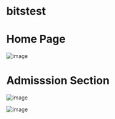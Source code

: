 # bitstest
# Home Page
![image](https://github.com/kkalyankumar9/bitstest/assets/112814583/fdcb9709-e002-4d5f-96e3-53bbe9e7e190)
# Admisssion Section
![image](https://github.com/kkalyankumar9/bitstest/assets/112814583/2dc8f24a-f4e3-47b6-a538-2c6ed4595eaa)

![image](https://github.com/kkalyankumar9/bitstest/assets/112814583/0117b13f-4b02-43d3-a945-8a41ec5d5cf2)
